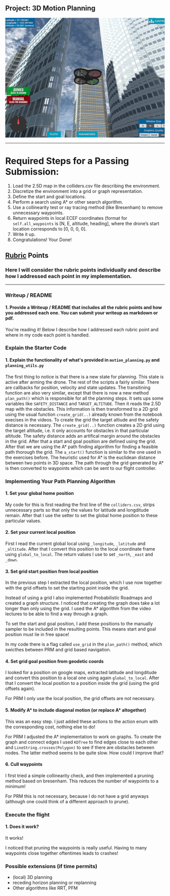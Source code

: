 ## Project: 3D Motion Planning
![Quad Image](./misc/enroute.png)

---


# Required Steps for a Passing Submission:
1. Load the 2.5D map in the colliders.csv file describing the environment.
2. Discretize the environment into a grid or graph representation.
3. Define the start and goal locations.
4. Perform a search using A* or other search algorithm.
5. Use a collinearity test or ray tracing method (like Bresenham) to remove unnecessary waypoints.
6. Return waypoints in local ECEF coordinates (format for `self.all_waypoints` is [N, E, altitude, heading], where the drone’s start location corresponds to [0, 0, 0, 0].
7. Write it up.
8. Congratulations!  Your Done!

## [Rubric](https://review.udacity.com/#!/rubrics/1534/view) Points
### Here I will consider the rubric points individually and describe how I addressed each point in my implementation.  

---
### Writeup / README

#### 1. Provide a Writeup / README that includes all the rubric points and how you addressed each one.  You can submit your writeup as markdown or pdf.  

You're reading it! Below I describe how I addressed each rubric point and where in my code each point is handled.

### Explain the Starter Code

#### 1. Explain the functionality of what's provided in `motion_planning.py` and `planning_utils.py`

The first thing to notice is that there is a new state for planning. This state is active after arming the drone. The rest of the scripts a fairly similar. There are callbacks for position, velocity and state updates. The transitining function are also very similar, except that there is now a new method `plan_path()` which is responsible for all the planning steps. It sets ups some variables like `SAFETY_DISTANCE` and `TARGET_ALTITUDE`. Then it reads the 2.5D map with the obstacles. This information is then transformed to a 2D grid using the usual function `create_grid(..)` already known from the notebook execises in the videos. To create the grid the target altiude and the safety distance is necessary. The `create_grid(..)` function creates a 2D grid using the target altitude, i.e. it only accounts for obstacles in that particular altitude. The safety distance adds an artifical margin around the obstacles in the grid. After that a start and goal position are defined using the grid. After that we are using the A* path finding algorithm for finding a feasible path thorough the grid. The `a_start()` function is similar to the one used in the exercises before. The heuristic used for A* is the euclidean distance between two points in 3D space. The path through the grid generated by A* is then converted to waypoints which can be sent to our flight controller.

### Implementing Your Path Planning Algorithm

#### 1. Set your global home position

My code for this is first reading the first line of the `colliders.csv`, strips unnecessary parts so that only the values for latitude and longditude remain. After that I use the setter to set the global home position to these particular values.

#### 2. Set your current local position

First I read the current global local using `_longitude`, `_latitude` and `_altitude`. After that I convert this position to the local coordinate frame using `global_to_local`. The return values I use to set `_north`, `_east` and `_down`.

#### 3. Set grid start position from local position

In the previous step I extracted the local position, which I use now together with the grid offsets to set the starting point inside the grid.

Instead of using a grid I also implemented Probabilistic Roadmaps and created a graph structure. I noticed that creating the graph does take a lot longer than only using the grid. I used the A* algorithm from the video lectures to be able to find a way through a graph.

To set the start and goal position, I add these positions to the manually sampler to be included in the resulting points. This means start and goal position must lie in free space! 

In my code there is a flag called `use_grid` in the `plan_path()` method, which swicthes between PRM and grid based navigation.

#### 4. Set grid goal position from geodetic coords

I looked for a position on google maps, extracted latitude and longditude and convert this position to a local one using again `global_to_local`. After that I convert the local position to a position inside the grid (using the grid offsets again).

For PRM I only use the local position, the grid offsets are not necessary.

#### 5. Modify A* to include diagonal motion (or replace A* altogether)

This was an easy step. I just added these actions to the action enum with the corresponding cost, nothing else to do!

For PRM I adjusted the A* implementation to work on graphs. To create the graph and connect edges I used `KDTree` to find edges close to each other and `LineString.crosses(Polygon)` to see if there are obstacles between nodes. The latter method seems to be quite slow. How could I improve that? 

#### 6. Cull waypoints 

I first tried a simple collinearity check, and then implemented a pruning method based on bresenham. This reduces the number of waypoints to a minimum!

For PRM this is not necessary, because I do not have a grid anyways (although one could think of a different approach to prune).


### Execute the flight
#### 1. Does it work?
It works!

I noticed that pruning the waypoints is really useful. Having to many waypoints close together oftentimes leads to crashes!

### Possible extensions (if time permits)

* (local) 3D planning
* receding horizon planning or replanning
* Other algorithms like RRT, PFM


